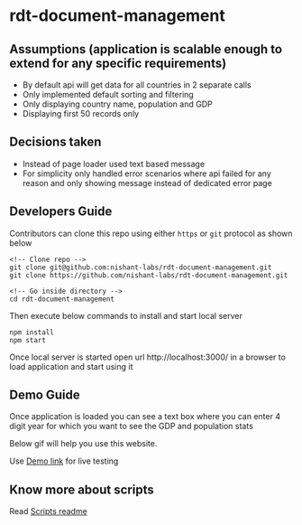 # rdt-document-management

## Assumptions (application is scalable enough to extend for any specific requirements)
- By default api will get data for all countries in 2 separate calls
- Only implemented default sorting and filtering
- Only displaying country name, population and GDP
- Displaying first 50 records only

## Decisions taken
- Instead of page loader used text based message
- For simplicity only handled error scenarios where api failed for any reason and only showing message instead of dedicated error page



## Developers Guide
Contributors can clone this repo using either `https` or `git` protocol as shown below

```
<!-- Clone repo -->
git clone git@github.com:nishant-labs/rdt-document-management.git
git clone https://github.com/nishant-labs/rdt-document-management.git

<!-- Go inside directory -->
cd rdt-document-management

```
Then execute below commands to install and start local server

```
npm install
npm start
```

Once local server is started open url http://localhost:3000/ in a browser to load application and start using it


## Demo Guide

Once application is loaded you can see a text box where you can enter 4 digit year for which you want to see the GDP and population stats

Below gif will help you use this website.


Use [Demo link](http://nishant-labs.github.io/nishant-labs/rdt-document-management) for live testing

## Know more about scripts

Read [Scripts readme](docs/README.cra.md)